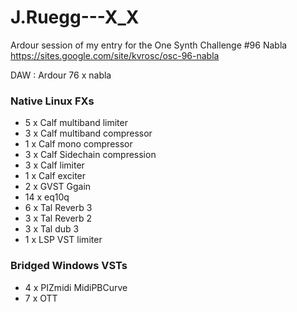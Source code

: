 # J.Ruegg---X_X
Ardour session of my entry for the One Synth Challenge #96 Nabla https://sites.google.com/site/kvrosc/osc-96-nabla

DAW : Ardour
76 x nabla

### Native Linux FXs ###

* 5 x Calf multiband limiter
* 3 x Calf multiband compressor
* 1 x Calf mono compressor
* 3 x Calf Sidechain compression
* 3 x Calf limiter
* 1 x Calf exciter
* 2 x GVST Ggain
* 14 x eq10q
* 6 x Tal Reverb 3
* 3 x Tal Reverb 2
* 3 x Tal dub 3
* 1 x LSP VST limiter

### Bridged Windows VSTs ###

* 4 x PIZmidi MidiPBCurve
* 7 x OTT
